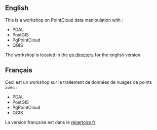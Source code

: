 English
-------

This is a workshop on PointCloud data manipulation with :
- PDAL
- PostGIS
- PgPointCloud
- QGIS

The workshop is located in the [en directory](./en) for the english version.

Français
--------

Ceci est un workshop sur le traitement de données de nuages de points avec : 
- PDAL
- PostGIS
- PgPointCloud
- QGIS

La version française est dans le [répertoire fr](./fr)
